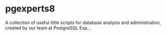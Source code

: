 # pgexperts8
A collection of useful little scripts for database analysis and administration, created by our team at PostgreSQL Exp…

